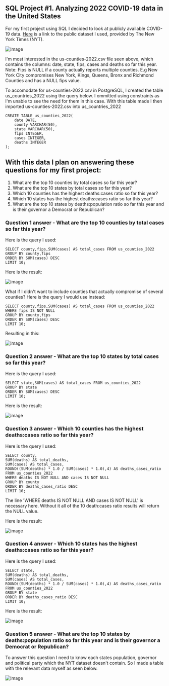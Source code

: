 ## SQL Project #1. Analyzing 2022 COVID-19 data in the United States

For my first project using SQL I decided to look at publicly available COVID-19 data. [Here](https://github.com/nytimes/covid-19-data) is a link to the public dataset I used, provided by The New York Times (NYT).

![image](https://user-images.githubusercontent.com/105367716/169653225-ddd37ebd-b429-487e-b96d-d43e1bec5758.png)

I'm most interested in the us-counties-2022.csv file seen above, which contains the columns: date, state, fips, cases and deaths so far this year. Note: Fips is NULL if a county actually reports multiple counties. E.g New York City compromises New York, Kings, Queens, Bronx and Richmond Counties and has a NULL fips value.

To accomodate for us-counties-2022.csv in PostgreSQL, I created the table us_countries_2022 using the query below. I ommitted using constraints as I'm unable to see the need for them in this case. With this table made I then imported us-counties-2022.csv into us_countries_2022
```
CREATE TABLE us_counties_2022(
    date DATE,
    county VARCHAR(50),
    state VARCHAR(50),
    fips INTEGER,
    cases INTEGER,
    deaths INTEGER
);
```

## With this data I plan on answering these questions for my first project:
1. What are the top 10 counties by total cases so far this year?
2. What are the top 10 states by total cases so far this year?
3. Which 10 counties has the highest deaths:cases ratio so far this year?
4. Which 10 states has the highest deaths:cases ratio so far this year?
5. What are the top 10 states by deaths:population ratio so far this year and is their governor a Democrat or Republican?

### Question 1 answer - What are the top 10 counties by total cases so far this year?
Here is the query I used:
```
SELECT county,fips,SUM(cases) AS total_cases FROM us_counties_2022
GROUP BY county,fips
ORDER BY SUM(cases) DESC
LIMIT 10;
```
Here is the result:

![image](https://user-images.githubusercontent.com/105367716/169656258-581c6977-fe0b-48e4-9771-f5d82c14967b.png)

What if I didn't want to include counties that actually compromise of several counties? Here is the query I would use instead:
```
SELECT county,fips,SUM(cases) AS total_cases FROM us_counties_2022
WHERE fips IS NOT NULL
GROUP BY county,fips
ORDER BY SUM(cases) DESC
LIMIT 10;
```

Resulting in this:

![image](https://user-images.githubusercontent.com/105367716/169656286-11c55961-bded-490f-8691-78486cbbcaa1.png)

### Question 2 answer - What are the top 10 states by total cases so far this year?
Here is the query I used:
```
SELECT state,SUM(cases) AS total_cases FROM us_counties_2022
GROUP BY state
ORDER BY SUM(cases) DESC
LIMIT 10;
```
Here is the result:

![image](https://user-images.githubusercontent.com/105367716/169656300-34bc9c82-f5ee-4f63-a28c-4c0357fd55a7.png)

### Question 3 answer - Which 10 counties has the highest deaths:cases ratio so far this year?
Here is the query I used:
```
SELECT county,
SUM(deaths) AS total_deaths,
SUM(cases) AS total_cases,
ROUND((SUM(deaths) * 1.0 / SUM(cases) * 1.0),4) AS deaths_cases_ratio
FROM us_counties_2022
WHERE deaths IS NOT NULL AND cases IS NOT NULL
GROUP BY county
ORDER BY deaths_cases_ratio DESC
LIMIT 10;
```
The line 'WHERE deaths IS NOT NULL AND cases IS NOT NULL' is necessary here. Without it all of the 10 death:cases ratio results will return the NULL value.

Here is the result:

![image](https://user-images.githubusercontent.com/105367716/169657025-8b169d21-615c-4e4c-8d25-2379daed986f.png)

### Question 4 answer - Which 10 states has the highest deaths:cases ratio so far this year?
Here is the query I used:
```
SELECT state,
SUM(deaths) AS total_deaths,
SUM(cases) AS total_cases,
ROUND((SUM(deaths) * 1.0 / SUM(cases) * 1.0),4) AS deaths_cases_ratio
FROM us_counties_2022
GROUP BY state
ORDER BY deaths_cases_ratio DESC
LIMIT 10;
```

Here is the result:

![image](https://user-images.githubusercontent.com/105367716/169657541-7f89b80f-a361-4253-a204-854b6df67f67.png)

### Question 5 answer - What are the top 10 states by deaths:population ratio so far this year and is their governor a Democrat or Republican?
To answer this question I need to know each states population, governor and political party which the NYT dataset doesn't contain. So I made a table with the relevant data myself as seen below.

![image](https://user-images.githubusercontent.com/105367716/169659322-5e9db78c-0ec9-4bc6-b5e8-722b25df98d6.png)
